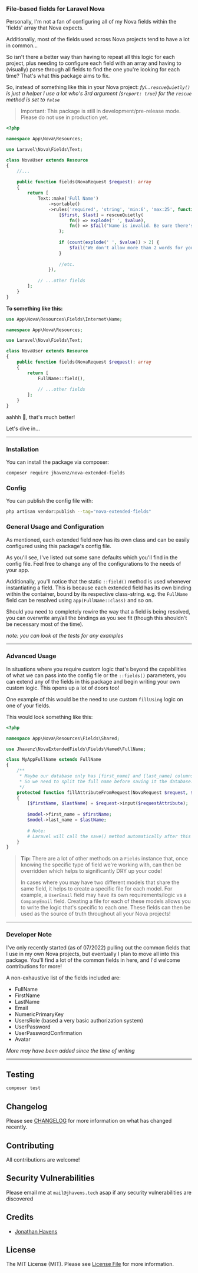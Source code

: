 ### File-based fields for Laravel Nova

Personally, I'm not a fan of configuring all of my Nova fields within the 'fields' array that Nova expects.

Additionally, most of the fields used across Nova projects tend to have a lot in common...

So isn't there a better way than having to repeat all this logic for each project, plus needing to
configure each field with an array and having to (visually) parse through all fields to find the one
you're looking for each time? That's what this package aims to fix.

So, instead of something like this in your Nova project:
_fyi...`rescueQuietly()` is just a helper I use a lot who's 3rd argument (`$report: true`) for the `rescue` method is
set to `false`_

> Important:
> This package is still in development/pre-release mode. Please do not use in production yet.

```php
<?php

namespace App\Nova\Resources;

use Laravel\Nova\Fields\Text;

class NovaUser extends Resource
{
    //...
    
    public function fields(NovaRequest $request): array
    {
        return [
            Text::make('Full Name')
                ->sortable()
                ->rules('required', 'string', 'min:6', 'max:25', function ($attr, $value, $fail) {
                    [$first, $last] = rescueQuietly(
                        fn() => explode(' ', $value),
                        fn() => $fail("Name is invalid. Be sure there's a space between your first and last name")
                    );
                    
                    if (count(explode(' ', $value)) > 2) { 
                        $fail("We don't allow more than 2 words for your Name. If needed, please join your first/last name. e.g. Wernher VonBraun")
                    }
                    
                    //etc.
                }),
                
            // ...other fields
        ];
    }
}

```

**To something like this:**

```php
use App\Nova\Resources\Fields\Internet\Name;

namespace App\Nova\Resources;

use Laravel\Nova\Fields\Text;

class NovaUser extends Resource
{
    public function fields(NovaRequest $request): array
    {
        return [
            FullName::field(),
            
            // ...other fields
        ];
    }
}
```

aahhh 🤗, that's much better!

Let's dive in...

---

### Installation

You can install the package via composer:

```bash
composer require jhavenz/nova-extended-fields
```

### Config

You can publish the config file with:

```bash
php artisan vendor:publish --tag="nova-extended-fields"
```

### General Usage and Configuration

As mentioned, each extended field now has its own class and can be easily configured using this package's config file.

As you'll see, I've listed out some sane defaults which you'll find in the config file.
Feel free to change any of the configurations to the needs of your app.

Additionally, you'll notice that the static `::field()` method is used whenever instantiating a field. This is because
each extended field has its own binding within the container, bound by its respective class-string.
e.g. the `FullName` field can be resolved using `app(FullName::class)` and so on.

Should you need to completely rewire the way that a field is being resolved, you can overwrite any/all the bindings as
you see fit (though this shouldn't be necessary most of the time).

_note: you can look at the tests for any examples_

---

### Advanced Usage

In situations where you require custom logic that's beyond the capabilities of what we can
pass into the config file or the `::fields()` parameters, you can extend any of the
fields in this package and begin writing your own custom logic. This opens up a lot of doors too!

One example of this would be the need to use custom `fillUsing` logic on one of your fields.

This would look something like this:

```php
<?php

namespace App\Nova\Resources\Fields\Shared;

use Jhavenz\NovaExtendedFields\Fields\Named\FullName;

class MyAppFullName extends FullName
{
    /**
     * Maybe our database only has [first_name] and [last_name] columns. 
     * So we need to split the full name before saving it the database...
     */
    protected function fillAttributeFromRequest(NovaRequest $request, $requestAttribute, $model, $attribute)
    {
        [$firstName, $lastName] = $request->input($requestAttribute);
          
        $model->first_name = $firstName;
        $model->last_name = $lastName;
        
        # Note:
        # Laravel will call the save() method automatically after this method completes
    }
}
```

> **Tip:**
> There are a lot of other methods on a `Fields` instance that, once knowing the specific type of field we're working
> with, can then be overridden which helps to significantly DRY up your code!
>
> In cases where you may have two different models that share the same field, it helps to create a specific file for
> each model. For example, a `UserEmail` field may have its own requirements/logic vs a `CompanyEmail` field.
> Creating a file for each of these models allows you to write the logic that's specific to each one.
> These fields can then be used as the source of truth throughout all your Nova projects!

---

### Developer Note

I've only recently started (as of 07/2022) pulling out the common fields that I use in my own Nova projects, but
eventually I plan
to move all into this package.
You'll find a lot of the common fields in here, and I'd welcome contributions for more!

A non-exhaustive list of the fields included are:

- FullName
- FirstName
- LastName
- Email
- NumericPrimaryKey
- UsersRole (based a very basic authorization system)
- UserPassword
- UserPasswordConfirmation
- Avatar

_More may have been added since the time of writing_

---

## Testing

```bash
composer test
```

## Changelog

Please see [CHANGELOG](CHANGELOG.md) for more information on what has changed recently.

## Contributing

All contributions are welcome!

## Security Vulnerabilities

Please email me at `mail@jhavens.tech` asap if any security vulnerabilities are discovered

## Credits

- [Jonathan Havens](https://github.com/jhavenz)

## License

The MIT License (MIT). Please see [License File](LICENSE.md) for more information.
